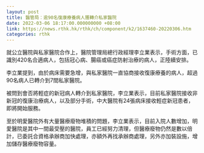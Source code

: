```yaml
---
layout: post
title: 醫管局︰逾90名復康療養病人獲轉介私家醫院
date: 2022-03-06 18:17:00.000000000 +08:00
link: https://news.rthk.hk/rthk/ch/component/k2/1637460-20220306.htm
categories: rthk
---
```


就公立醫院與私家醫院合作上，醫院管理局總行政經理李立業表示，手術方面，已識別420名合適病人，包括冠心病、腸癌或癌症防射治療的病人，正陸續安排。

李立業提到，由於病床需要急增，與私家醫院一直協商接收復康療養的病人，超過90名病人已轉介到7間私家醫院。

被問到會否將輕症的新冠病人轉介到私家醫院，李立業表示，目前私家醫院接收非新冠的復康治療病人，以及部分手術，中大醫院有24張病床接收輕症新冠患者，即將開始服務。

至於明愛醫院外有大量醫療廢物堆積的問題，李立業表示，目前入院人數增加，明愛醫院是其中一間最受壓的醫院，員工已經努力清理，但醫療廢物仍然是數以倍計，已委託合資格承辦商加快處理，亦額外再找承辦商處理，另外亦加裝設施，增加儲存醫療廢物容量。
